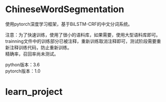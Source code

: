 # ChineseWordSegmentation
使用pytorch深度学习框架，基于BiLSTM-CRF的中文分词系统。 
  
注意：为了快速训练，使用了很小的语料库，如果需要，使用大型语料库即可。  
trainning文件中的训练部分已被注释，重新训练取消注释即可，测试阶段需要重新注释训练代码，防止重新训练。  
精确率，召回率尚未测试。  
  
python版本：3.6  
pytorch版本：1.0  
# learn_project
